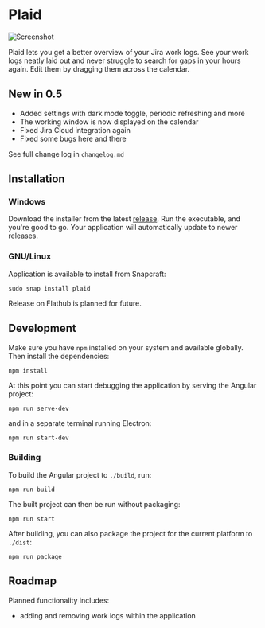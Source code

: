 # Plaid

![Screenshot](https://raw.githubusercontent.com/piotrmski/plaid/master/screenshot.png)

Plaid lets you get a better overview of your Jira work logs. See your work logs neatly laid out and never struggle to search for gaps in your hours again. Edit them by dragging them across the calendar.

## New in 0.5

- Added settings with dark mode toggle, periodic refreshing and more
- The working window is now displayed on the calendar
- Fixed Jira Cloud integration again
- Fixed some bugs here and there

See full change log in `changelog.md`

## Installation

### Windows

Download the installer from the latest [release](https://github.com/piotrmski/plaid/releases). Run the executable, and you're good to go. Your application will automatically update to newer releases.

### GNU/Linux

Application is available to install from Snapcraft:

```
sudo snap install plaid
```

Release on Flathub is planned for future.

## Development

Make sure you have `npm` installed on your system and available globally. Then install the dependencies:

```
npm install
```

At this point you can start debugging the application by serving the Angular project:

```
npm run serve-dev
```

and in a separate terminal running Electron:

```
npm run start-dev
```

### Building

To build the Angular project to `./build`, run:

```
npm run build
```

The built project can then be run without packaging:

```
npm run start
```

After building, you can also package the project for the current platform to `./dist`:

```
npm run package
```

## Roadmap

Planned functionality includes:
- adding and removing work logs within the application
